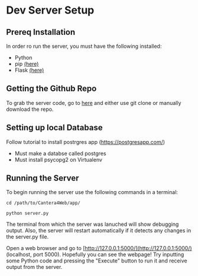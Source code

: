 # Dev Server Setup
## Prereq Installation
In order ro run the server, you must have the following installed:
* Python
* pip [(here)](https://pip.pypa.io/en/stable/installing/)
* Flask [(here)](http://flask.pocoo.org/docs/0.12/installation/)

## Getting the Github Repo
To grab the server code, go to [here](https://github.com/jaspalch/Cantera4Web) and either use git clone or 
manually download the repo.

## Setting up local Database
Follow tutorial to install postrgres app (https://postgresapp.com/)
* Must make a databse called postgres
* Must install psycopg2 on Virtualenv
  
## Running the Server
To begin running the server use the following commands in a terminal:

`cd /path/to/Cantera4Web/app/`

`python server.py`

The terminal from which the server was lanuched will show debugging output.
Also, the server will restart automatically if it detects any changes in the 
server.py file.

Open a web browser and go to [http://127.0.0.1:5000/](http://127.0.0.1:5000/) (localhost, port 5000). Hopefully
you can see the webpage! Try inputting some Python code and pressing the "Execute"
button to run it and receive output from the server.
